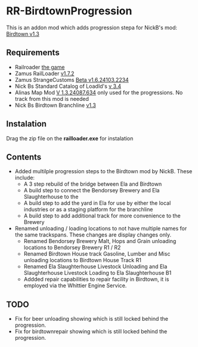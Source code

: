 # RR-BirdtownProgression

This is an addon mod which adds progression stepa for NickB's mod: [Birdtown v1.3](https://sites.google.com/view/westerntrainzkgp/railroader-mods/nicks-birdtown-branch)

## Requirements

- Railroader [the game](https://store.steampowered.com/app/1683150/Railroader/)
- Zamus RailLoader [v1.7.2](https://railroader.stelltis.ch/)
- Zamus StrangeCustoms [Beta v1.6.24103.2234](https://railroader.stelltis.ch/mods/strange-customs)
- Nick Bs Standard Catalog of LoadId's [v 3.4](https://sites.google.com/view/westerntrainzkgp/railroader-mods/the-standard-catalog-of-loadids?authuser=0)
- Alinas Map Mod [V 1.3.24087.634](https://railroader.alinanova.dev/) only used for the progressions. No track from this mod is needed
- Nick Bs Birdtown Branchline [v1.3](https://sites.google.com/view/westerntrainzkgp/railroader-mods/nicks-birdtown-branch)

## Instalation

Drag the zip file on the **railloader.exe** for instalation

## Contents

- Added multilple progression steps to the Birdtown mod by NickB. These include:
  - A 3 step rebuild of the bridge between Ela and Birdtown
  - A build step to connect the Bendorsey Brewery and Ela Slaughterhouse to the
  - A build step to add the yard in Ela for use by either the local industries or as a staging platform for the branchline
  - A build step to add additional track for more convenience to the Brewery
- Renamed unloading / loading locations to not have multiple names for the same trackspans. These changes are display changes only.
  - Renamed Bendorsey Brewery Malt, Hops and Grain unloading locations to Bendorsey Brewery R1 / R2
  - Renamed Birdtown House track Gasoline, Lumber and Misc unloading locations to Birdtown House Track R1
  - Renamed Ela Slaughterhouse Livestock Unloading and Ela Slaughterhouse Livestock Loading to Ela Slaughterhouse B1
  - Addded repair capabilities to repair facility in Birdtown, it is employed via the Whittier Engine Service.

## TODO

- Fix for beer unloading showing which is still locked behind the progression.
- Fix for birdtownrepair showing which is still locked behind the progression.
